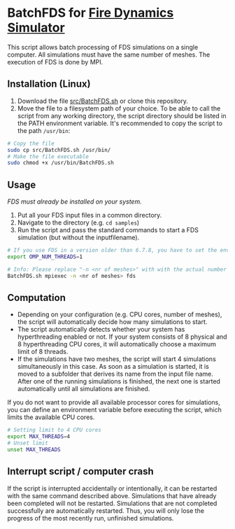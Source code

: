 # BatchFDS for [Fire Dynamics Simulator](https://github.com/firemodels/fds)
This script allows batch processing of FDS simulations on a single computer.
All simulations must have the same number of meshes.
The execution of FDS is done by MPI.

## Installation (Linux)
1. Download the file [src/BatchFDS.sh](src/BatchFDS.sh) or clone this repository.
2. Move the file to a filesystem path of your choice.
To be able to call the script from any working directory, the script directory should be listed in the PATH environment variable.
It's recommended to copy the script to the path `/usr/bin`:
```bash
# Copy the file
sudo cp src/BatchFDS.sh /usr/bin/
# Make the file executable
sudo chmod +x /usr/bin/BatchFDS.sh
```

## Usage
*FDS must already be installed on your system.*
1. Put all your FDS input files in a common directory.
2. Navigate to the directory (e.g. `cd samples`)
3. Run the script and pass the standard commands to start a FDS simulation (but without the inputfilename).
```bash
# If you use FDS in a version older than 6.7.8, you have to set the environment variable OMP_NUM_THREADS to 1 before.
export OMP_NUM_THREADS=1

# Info: Please replace "-n <nr of meshes>" with with the actual number of your meshes, e.g. "-n 3"
BatchFDS.sh mpiexec -n <nr of meshes> fds
```


## Computation
* Depending on your configuration (e.g. CPU cores, number of meshes), the script will automatically decide how many simulations to start.
* The script automatically detects whether your system has hyperthreading enabled or not.
If your system consists of 8 physical and 8 hyperthreading CPU cores, it will automatically choose a maximum limit of 8 threads.
* If the simulations have two meshes, the script will start 4 simulations simultaneously in this case.
As soon as a simulation is started, it is moved to a subfolder that derives its name from the input file name.
After one of the running simulations is finished, the next one is started automatically until all simulations are finished.

If you do not want to provide all available processor cores for simulations, you can define an environment variable before executing the script, which limits the available CPU cores.
```bash
# Setting limit to 4 CPU cores
export MAX_THREADS=4
# Unset limit
unset MAX_THREADS
```

## Interrupt script / computer crash
If the script is interrupted accidentally or intentionally, it can be restarted with the same command described above.
Simulations that have already been completed will not be restarted.
Simulations that are not completed successfully are automatically restarted.
Thus, you will only lose the progress of the most recently run, unfinished simulations.
